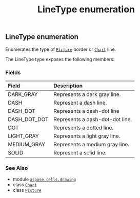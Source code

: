 ﻿---
title: LineType enumeration
second_title: Aspose.Cells for Python via .NET API References
description: 
type: docs
weight: 960
url: /aspose.cells.drawing/linetype/
is_root: false
---

## LineType enumeration

Enumerates the type of [`Picture`](/cells/python-net/aspose.cells.drawing/picture) border or [`Chart`](/cells/python-net/aspose.cells.charts/chart) line.



The LineType type exposes the following members:

### Fields
| Field | Description |
| :- | :- |
| DARK_GRAY | Represents a dark gray line. |
| DASH | Represent a dash line. |
| DASH_DOT | Represents a dash-dot line |
| DASH_DOT_DOT | Represents a dash-dot-dot line. |
| DOT | Represents a dotted line. |
| LIGHT_GRAY | Represents a light gray line. |
| MEDIUM_GRAY | Represents a medium gray line. |
| SOLID | Represent a solid line. |



### See Also
* module [`aspose.cells.drawing`](..)
* class [`Chart`](/cells/python-net/aspose.cells.charts/chart)
* class [`Picture`](/cells/python-net/aspose.cells.drawing/picture)
